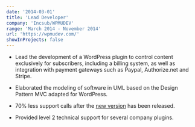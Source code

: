 ```yaml
---
date: '2014-03-01'
title: 'Lead Developer'
company: 'Incsub/WPMUDEV'
range: 'March 2014 - November 2014'
url: 'https://wpmudev.com/'
showInProjects: false
---
```


- Lead the development of a WordPress plugin to control content exclusively for subscribers, including a billing system, as well as integration with payment gateways such as Paypal, Authorize.net and Stripe.

- Elaborated the modeling of software in UML based on the Design Pattern MVC adapted for WordPress.

- 70% less support calls after the [new version](https://github.com/wpmudev/membership-2) has been released.

- Provided level 2 technical support for several company plugins.